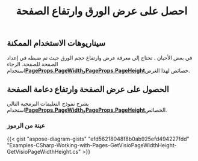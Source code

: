 ﻿---
title: احصل على عرض الورق وارتفاع الصفحة
type: docs
weight: 50
url: /ar/net/get-paper-width-and-height-of-page/
description: يوضح هذا القسم كيفية الحصول على حجم ورق لصفحة visio مع Aspose.Diagram.
---
## **سيناريوهات الاستخدام الممكنة**

في بعض الأحيان ، تحتاج إلى معرفة عرض وارتفاع حجم الورق حيث تم ضبطه في إعداد الصفحة للصفحة. الرجاء استخدام[**PageProps.PageWidth**](https://reference.aspose.com/diagram/net/aspose.diagram/pageprops/properties/pagewidth)و[**PageProps.PageHeight**](https://reference.aspose.com/diagram/net/aspose.diagram/pageprops/properties/pageheight)خصائص لهذا الغرض.

## **الحصول على عرض الصفحة وارتفاع دعامة الصفحة**

 يشرح نموذج التعليمات البرمجية التالي استخدام[**PageProps.PageWidth**](https://reference.aspose.com/diagram/net/aspose.diagram/pageprops/properties/pagewidth)و[**PageProps.PageHeight**](https://reference.aspose.com/diagram/net/aspose.diagram/pageprops/properties/pageheight)الخصائص.

### **عينة من الرموز**

{{< gist "aspose-diagram-gists" "efd56218048f8b0ab925efd494227fdd" "Examples-CSharp-Working-with-Pages-GetVisioPageWidthHeight-GetVisioPageWidthHeight.cs" >}}

